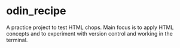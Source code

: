 # odin_recipe

A practice project to test HTML chops.
Main focus is to apply HTML concepts and to experiment with version control and working in the terminal.
